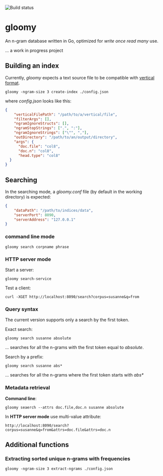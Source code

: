 ![Build status](https://travis-ci.org/tomachalek/gloomy.svg?branch=master)

# gloomy

An n-gram database written in Go, optimized for *write once read many* use.

... a work in progress project


## Building an index

Currently, *gloomy* expects a text source file to be compatible with [vertical format](https://www.sketchengine.co.uk/documentation/preparing-corpus-text/).

```
gloomy -ngram-size 3 create-index ./config.json
```

where *config.json* looks like this:

```json
{
    "verticalFilePath": "/path/to/a/vertical/file",
    "filterArgs": [],
    "ngramIgnoreStructs": [],
    "ngramStopStrings": [".", ":"],
    "ngramIgnoreStrings": ["\"", ","],
    "outDirectory": "/path/to/an/output/directory",
    "args": {
      "doc.file": "col8",
      "doc.n": "col8",
      "head.type": "col8"
  }
}
```

## Searching

In the searching mode, a *gloomy.conf* file (by default in the working directory) is expected:

```json
{
    "dataPath": "/path/to/indices/data",
    "serverPort": 8090,
    "serverAddress": "127.0.0.1"
}
```

### command line mode

```
gloomy search corpname phrase
```

### HTTP server mode

Start a server:

```
gloomy search-service 
```

Test a client:

```
curl -XGET http://localhost:8090/search?corpus=susanne&q=from
```


### Query syntax

The current version supports only a search by the first token.

Exact search:

```
gloomy search susanne absolute
```

... searches for all the n-grams with the first token equal to *absolute*.


Search by a prefix:

```
gloomy search susanne abs*
```

... searches for all the n-grams where the first token starts with *abs\**


### Metadata retrieval

**Command line**:

```
gloomy seaerch --attrs doc.file,doc.n susanne absolute
```

In **HTTP server mode** use multi-value attribute:

```
http://localhost:8090/search?corpus=susanne&q=from&attrs=doc.file&attrs=doc.n
```


## Additional functions

### Extracting sorted unique n-grams with frequencies

```
gloomy -ngram-size 3 extract-ngrams ./config.json
```
